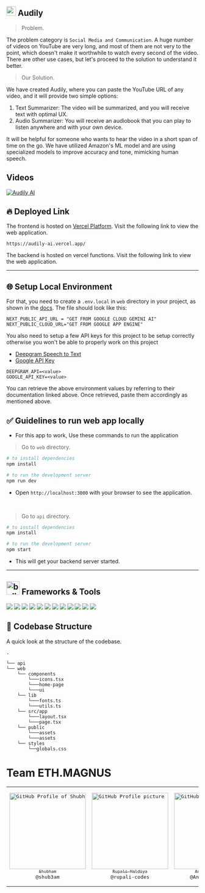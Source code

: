 ## <img src="https://github.com/Builders-Valley/Audily-AI/assets/74038190/219665a0-6cec-41f5-9350-f5e2366e0d60"  width="25" /> Audily

> Problem.

The problem category is `Social Media and Communication`. A huge number of videos on YouTube are very long, and most of them are not very to the point, which doesn't make it worthwhile to watch every second of the video. There are other use cases, but let's proceed to the solution to understand it better.

> Our Solution.

We have created Audily, where you can paste the YouTube URL of any video, and it will provide two simple options:

1. Text Summarizer: The video will be summarized, and you will receive text with optimal UX.
2. Audio Summarizer: You will receive an audiobook that you can play to listen anywhere and with your own device.

It will be helpful for someone who wants to hear the video in a short span of time on the go. We have utilized Amazon's ML model and are using specialized models to improve accuracy and tone, mimicking human speech.

## Videos

[![Audily AI](https://img.youtube.com/vi/94uvTs6mTg4/0.jpg)](https://www.youtube.com/watch?v=94uvTs6mTg4)



## :fire: Deployed Link ##

The frontend is hosted on [Vercel Platform](https://vercel.com/). Visit the following link to view the web application.

```
https://audily-ai.vercel.app/
```

The backend is hosted on vercel functions. Visit the following link to view the web application.


<hr>

## 🌐 Setup Local Environment

For that, you need to create a `.env.local` in `web` directory in your project, as shown in the [docs](https://nextjs.org/docs/basic-features/environment-variables#loading-environment-variables). The file should look like this:

```
NEXT_PUBLIC_API_URL = "GET FROM GOOGLE CLOUD GEMINI AI"
NEXT_PUBLIC_CLOUD_URL="GET FROM GOOGLE APP ENGINE"
```

You also need to setup a few API keys for this project to be setup correctly otherwise you won't be able to properly work on this project

- [Deepgram Speech to Text](https://deepgram.com/product/speech-to-text)
- [Google API Key](https://console.cloud.google.com/apis/library?pli=1)

```
DEEPGRAM_API=<value>
GOOGLE_API_KEY=<value>
```

You can retrieve the above environment values by referring to their documentation linked above. Once retrieved, paste them accordingly as mentioned above.

## ✅ Guidelines to run web app locally

- For this app to work, Use these commands to run the application

> Go to `web` directory. 

```bash
# to install dependencies 
npm install

# to run the development server
npm run dev
```

- Open `http://localhost:3000` with your browser to see the application.

<br>

> Go to `api` directory. 

```bash
# to install dependencies 
npm install

# to run the development server
npm start
```

- This will get your backend server started.

<hr>

## <img src="https://user-images.githubusercontent.com/74038190/221857984-5bf77e81-6f65-4502-a7c8-f29a978efb3f.png" alt="bullseye" width="35" /> Frameworks & Tools
<img src="https://img.shields.io/badge/next.js-000000?style=for-the-badge&logo=nextdotjs&logoColor=white" /> <img src="https://img.shields.io/badge/TypeScript-007ACC?style=for-the-badge&logo=typescript&logoColor=white" />
<img src="https://img.shields.io/badge/Node%20js-339933?style=for-the-badge&logo=nodedotjs&logoColor=white" />
<img src="https://img.shields.io/badge/Express%20js-000000?style=for-the-badge&logo=express&logoColor=white" />
<img src="https://img.shields.io/badge/JavaScript-323330?style=for-the-badge&logo=javascript&logoColor=F7DF1E" />
<img src="https://img.shields.io/badge/googlegemini-8E75B2?style=for-the-badge&logo=googlegemini&logoColor=white" />
<img src="https://img.shields.io/badge/deepgram-13EF93?style=for-the-badge&logo=deepgram&logoColor=white" />
<img src="https://img.shields.io/badge/GIT-E44C30?style=for-the-badge&logo=git&logoColor=white" />
<img src="https://img.shields.io/badge/GitHub-100000?style=for-the-badge&logo=github&logoColor=white" />
<img src="https://img.shields.io/badge/npm-CB3837?style=for-the-badge&logo=npm&logoColor=white" />
<img src="https://img.shields.io/badge/Postman-FF6C37?style=for-the-badge&logo=Postman&logoColor=white" />
<img src="https://img.shields.io/badge/Vercel-000000?style=for-the-badge&logo=vercel&logoColor=white" />

## 📂 Codebase Structure

A quick look at the structure of the codebase.

```
.

└── api
└── web
    └── components
        └───icons.tsx
        └───home-page
        └───ui
    └── lib
        └───fonts.ts
        └───utils.ts
    └── src/app
        └───layout.tsx
        └───page.tsx
    └── public
        └───assets
        └───assets
    └── styles
        └──globals.css

```

# Team ETH.MAGNUS

<table>
<td align="center" width="200"><pre><a href="https://github.com/shub3am"><img src="https://avatars.githubusercontent.com/u/77344771?v=4" width="200" alt="GitHub Profile of Shubham" /><br><sub>Shubham</sub></a><br>@shub3am</pre></td>
<td align="center" width="200"><pre><a href="https://github.com/rupali-codes"><img src="https://avatars.githubusercontent.com/u/78981177?v=4" width="200" alt="GitHub Profile picture of Rupali Haldiya" /><br><sub>Rupali Haldiya</sub></a><br>@rupali-codes</pre></td>
<td align="center" width="200"><pre><a href="https://github.com/Anmol-Baranwal"><img src="https://avatars.githubusercontent.com/u/74038190?v=4" width="200" alt="GitHub Profile of Anmol Baranwal" /><br><sub>Anmol Baranwal</sub></a><br>@Anmol-Baranwal</pre></td>
</table>
